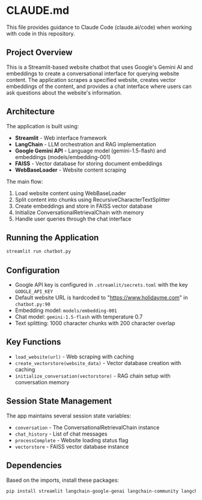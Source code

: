 # CLAUDE.md

This file provides guidance to Claude Code (claude.ai/code) when working with code in this repository.

## Project Overview

This is a Streamlit-based website chatbot that uses Google's Gemini AI and embeddings to create a conversational interface for querying website content. The application scrapes a specified website, creates vector embeddings of the content, and provides a chat interface where users can ask questions about the website's information.

## Architecture

The application is built using:
- **Streamlit** - Web interface framework
- **LangChain** - LLM orchestration and RAG implementation
- **Google Gemini API** - Language model (gemini-1.5-flash) and embeddings (models/embedding-001)
- **FAISS** - Vector database for storing document embeddings
- **WebBaseLoader** - Website content scraping

The main flow:
1. Load website content using WebBaseLoader
2. Split content into chunks using RecursiveCharacterTextSplitter
3. Create embeddings and store in FAISS vector database
4. Initialize ConversationalRetrievalChain with memory
5. Handle user queries through the chat interface

## Running the Application

```bash
streamlit run chatbot.py
```

## Configuration

- Google API key is configured in `.streamlit/secrets.toml` with the key `GOOGLE_API_KEY`
- Default website URL is hardcoded to "https://www.holidayme.com" in `chatbot.py:90`
- Embedding model: `models/embedding-001`
- Chat model: `gemini-1.5-flash` with temperature 0.7
- Text splitting: 1000 character chunks with 200 character overlap

## Key Functions

- `load_website(url)` - Web scraping with caching
- `create_vectorstore(website_data)` - Vector database creation with caching
- `initialize_conversation(vectorstore)` - RAG chain setup with conversation memory

## Session State Management

The app maintains several session state variables:
- `conversation` - The ConversationalRetrievalChain instance
- `chat_history` - List of chat messages
- `processComplete` - Website loading status flag
- `vectorstore` - FAISS vector database instance

## Dependencies

Based on the imports, install these packages:
```bash
pip install streamlit langchain-google-genai langchain-community langchain faiss-cpu
```